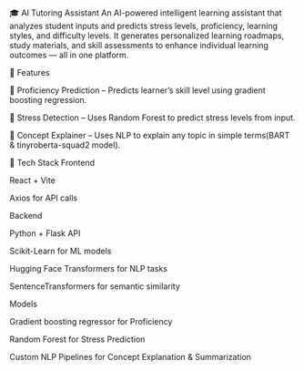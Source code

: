 🎓 AI Tutoring Assistant
An AI-powered intelligent learning assistant that analyzes student inputs and predicts stress levels, proficiency, learning styles, and difficulty levels. It generates personalized learning roadmaps, study materials, and skill assessments to enhance individual learning outcomes — all in one platform.

🚀 Features

🎯 Proficiency Prediction – Predicts learner’s skill level using gradient boosting  regression.

🧠 Stress Detection – Uses Random Forest to predict stress levels from input.

🔎 Concept Explainer – Uses NLP to explain any topic in simple terms(BART & tinyroberta-squad2 model).


🧰 Tech Stack
Frontend

React + Vite

Axios for API calls

Backend

Python + Flask API

Scikit-Learn for ML models

Hugging Face Transformers for NLP tasks

SentenceTransformers for semantic similarity



Models

Gradient boosting regressor for Proficiency

Random Forest for Stress Prediction

Custom NLP Pipelines for Concept Explanation & Summarization
